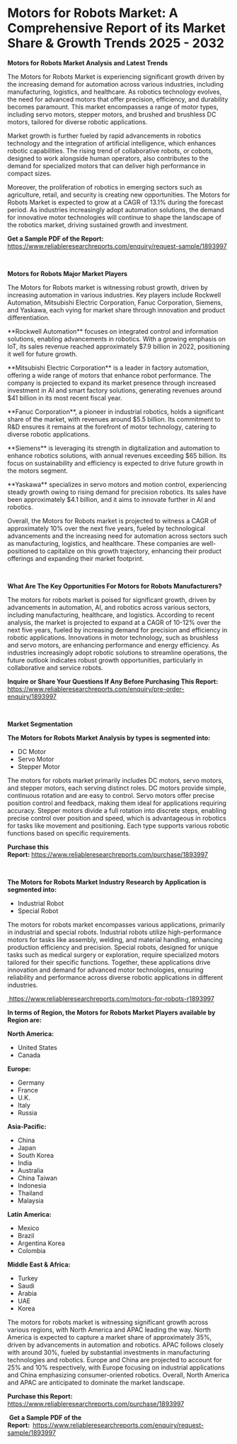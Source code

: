 <p><h1>Motors for Robots Market: A Comprehensive Report of its Market Share & Growth Trends 2025 - 2032</h1></p><p><strong>Motors for Robots Market Analysis and Latest Trends</strong></p>
<p><p>The Motors for Robots Market is experiencing significant growth driven by the increasing demand for automation across various industries, including manufacturing, logistics, and healthcare. As robotics technology evolves, the need for advanced motors that offer precision, efficiency, and durability becomes paramount. This market encompasses a range of motor types, including servo motors, stepper motors, and brushed and brushless DC motors, tailored for diverse robotic applications.</p><p>Market growth is further fueled by rapid advancements in robotics technology and the integration of artificial intelligence, which enhances robotic capabilities. The rising trend of collaborative robots, or cobots, designed to work alongside human operators, also contributes to the demand for specialized motors that can deliver high performance in compact sizes.</p><p>Moreover, the proliferation of robotics in emerging sectors such as agriculture, retail, and security is creating new opportunities. The Motors for Robots Market is expected to grow at a CAGR of 13.1% during the forecast period. As industries increasingly adopt automation solutions, the demand for innovative motor technologies will continue to shape the landscape of the robotics market, driving sustained growth and investment.</p></p>
<p><strong>Get a Sample PDF of the Report:&nbsp;</strong> <a href="https://www.reliableresearchreports.com/enquiry/request-sample/1893997?utm_campaign=7&utm_medium=2&utm_source=Github&utm_content=ia&utm_term=16042025&utm_id=motors-for-robots">https://www.reliableresearchreports.com/enquiry/request-sample/1893997</a></p>
<p>&nbsp;</p>
<p><strong>Motors for Robots Major Market Players</strong></p>
<p><p>The Motors for Robots market is witnessing robust growth, driven by increasing automation in various industries. Key players include Rockwell Automation, Mitsubishi Electric Corporation, Fanuc Corporation, Siemens, and Yaskawa, each vying for market share through innovation and product differentiation. </p><p>**Rockwell Automation** focuses on integrated control and information solutions, enabling advancements in robotics. With a growing emphasis on IoT, its sales revenue reached approximately $7.9 billion in 2022, positioning it well for future growth.</p><p>**Mitsubishi Electric Corporation** is a leader in factory automation, offering a wide range of motors that enhance robot performance. The company is projected to expand its market presence through increased investment in AI and smart factory solutions, generating revenues around $41 billion in its most recent fiscal year.</p><p>**Fanuc Corporation**, a pioneer in industrial robotics, holds a significant share of the market, with revenues around $5.5 billion. Its commitment to R&D ensures it remains at the forefront of motor technology, catering to diverse robotic applications.</p><p>**Siemens** is leveraging its strength in digitalization and automation to enhance robotics solutions, with annual revenues exceeding $65 billion. Its focus on sustainability and efficiency is expected to drive future growth in the motors segment.</p><p>**Yaskawa** specializes in servo motors and motion control, experiencing steady growth owing to rising demand for precision robotics. Its sales have been approximately $4.1 billion, and it aims to innovate further in AI and robotics.</p><p>Overall, the Motors for Robots market is projected to witness a CAGR of approximately 10% over the next five years, fueled by technological advancements and the increasing need for automation across sectors such as manufacturing, logistics, and healthcare. These companies are well-positioned to capitalize on this growth trajectory, enhancing their product offerings and expanding their market footprint.</p></p>
<p>&nbsp;</p>
<p><strong>What Are The Key Opportunities For Motors for Robots Manufacturers?</strong></p>
<p><p>The motors for robots market is poised for significant growth, driven by advancements in automation, AI, and robotics across various sectors, including manufacturing, healthcare, and logistics. According to recent analysis, the market is projected to expand at a CAGR of 10-12% over the next five years, fueled by increasing demand for precision and efficiency in robotic applications. Innovations in motor technology, such as brushless and servo motors, are enhancing performance and energy efficiency. As industries increasingly adopt robotic solutions to streamline operations, the future outlook indicates robust growth opportunities, particularly in collaborative and service robots.</p></p>
<p><strong>Inquire or Share Your Questions If Any Before Purchasing This Report:</strong> <a href="https://www.reliableresearchreports.com/enquiry/pre-order-enquiry/1893997?utm_campaign=7&utm_medium=2&utm_source=Github&utm_content=ia&utm_term=16042025&utm_id=motors-for-robots">https://www.reliableresearchreports.com/enquiry/pre-order-enquiry/1893997</a></p>
<p>&nbsp;</p>
<p><strong>Market Segmentation</strong></p>
<p><strong>The Motors for Robots Market Analysis by types is segmented into:</strong></p>
<p><ul><li>DC Motor</li><li>Servo Motor</li><li>Stepper Motor</li></ul></p>
<p><p>The motors for robots market primarily includes DC motors, servo motors, and stepper motors, each serving distinct roles. DC motors provide simple, continuous rotation and are easy to control. Servo motors offer precise position control and feedback, making them ideal for applications requiring accuracy. Stepper motors divide a full rotation into discrete steps, enabling precise control over position and speed, which is advantageous in robotics for tasks like movement and positioning. Each type supports various robotic functions based on specific requirements.</p></p>
<p><strong>Purchase this Report:&nbsp;</strong><a href="https://www.reliableresearchreports.com/purchase/1893997?utm_campaign=7&utm_medium=2&utm_source=Github&utm_content=ia&utm_term=16042025&utm_id=motors-for-robots">https://www.reliableresearchreports.com/purchase/1893997</a></p>
<p>&nbsp;</p>
<p><strong>The Motors for Robots Market Industry Research by Application is segmented into:</strong></p>
<p><ul><li>Industrial Robot</li><li>Special Robot</li></ul></p>
<p><p>The motors for robots market encompasses various applications, primarily in industrial and special robots. Industrial robots utilize high-performance motors for tasks like assembly, welding, and material handling, enhancing production efficiency and precision. Special robots, designed for unique tasks such as medical surgery or exploration, require specialized motors tailored for their specific functions. Together, these applications drive innovation and demand for advanced motor technologies, ensuring reliability and performance across diverse robotic applications in different industries.</p></p>
<p><a href="https://www.reliableresearchreports.com/motors-for-robots-r1893997?utm_campaign=7&utm_medium=2&utm_source=Github&utm_content=ia&utm_term=16042025&utm_id=motors-for-robots">&nbsp;https://www.reliableresearchreports.com/motors-for-robots-r1893997</a></p>
<p><strong>In terms of Region, the Motors for Robots Market Players available by Region are:</strong></p>
<p>
    <p> <strong> North America: </strong>
        <ul>
            <li>United States</li>
            <li>Canada</li>
        </ul>
        </p> 
    <p> <strong> Europe: </strong>
        <ul>
            <li>Germany</li>
            <li>France</li>
            <li>U.K.</li>
            <li>Italy</li>
            <li>Russia</li>
        </ul>
        </p> 
    <p> <strong> Asia-Pacific: </strong>
        <ul>
            <li>China</li>
            <li>Japan</li>
            <li>South Korea</li>
            <li>India</li>
            <li>Australia</li>
            <li>China Taiwan</li>
            <li>Indonesia</li>
            <li>Thailand</li>
            <li>Malaysia</li>
        </ul>
        </p> 
    <p> <strong> Latin America: </strong>
        <ul>
            <li>Mexico</li>
            <li>Brazil</li>
            <li>Argentina Korea</li>
            <li>Colombia</li>
        </ul>
        </p> 
    <p> <strong> Middle East & Africa: </strong>
        <ul>
            <li>Turkey</li>
            <li>Saudi</li>
            <li>Arabia</li>
            <li>UAE</li>
            <li>Korea</li>
        </ul>
    </p>
    </p>
<p><p>The motors for robots market is witnessing significant growth across various regions, with North America and APAC leading the way. North America is expected to capture a market share of approximately 35%, driven by advancements in automation and robotics. APAC follows closely with around 30%, fueled by substantial investments in manufacturing technologies and robotics. Europe and China are projected to account for 25% and 10% respectively, with Europe focusing on industrial applications and China emphasizing consumer-oriented robotics. Overall, North America and APAC are anticipated to dominate the market landscape.</p></p>
<p><strong>Purchase this Report: </strong><a href="https://www.reliableresearchreports.com/purchase/1893997?utm_campaign=7&utm_medium=2&utm_source=Github&utm_content=ia&utm_term=16042025&utm_id=motors-for-robots">https://www.reliableresearchreports.com/purchase/1893997</a></p>
<p>&nbsp;<strong>Get a Sample PDF of the Report:&nbsp;&nbsp;</strong><a href="https://www.reliableresearchreports.com/enquiry/request-sample/1893997?utm_campaign=7&utm_medium=2&utm_source=Github&utm_content=ia&utm_term=16042025&utm_id=motors-for-robots">https://www.reliableresearchreports.com/enquiry/request-sample/1893997</a></p>
<p><strong></strong></p>
<p><p></p><p></p><p></p></p>